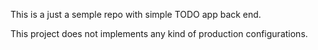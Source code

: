 This is a just a semple repo with simple TODO app back end.

This project does not implements any kind of production configurations.

